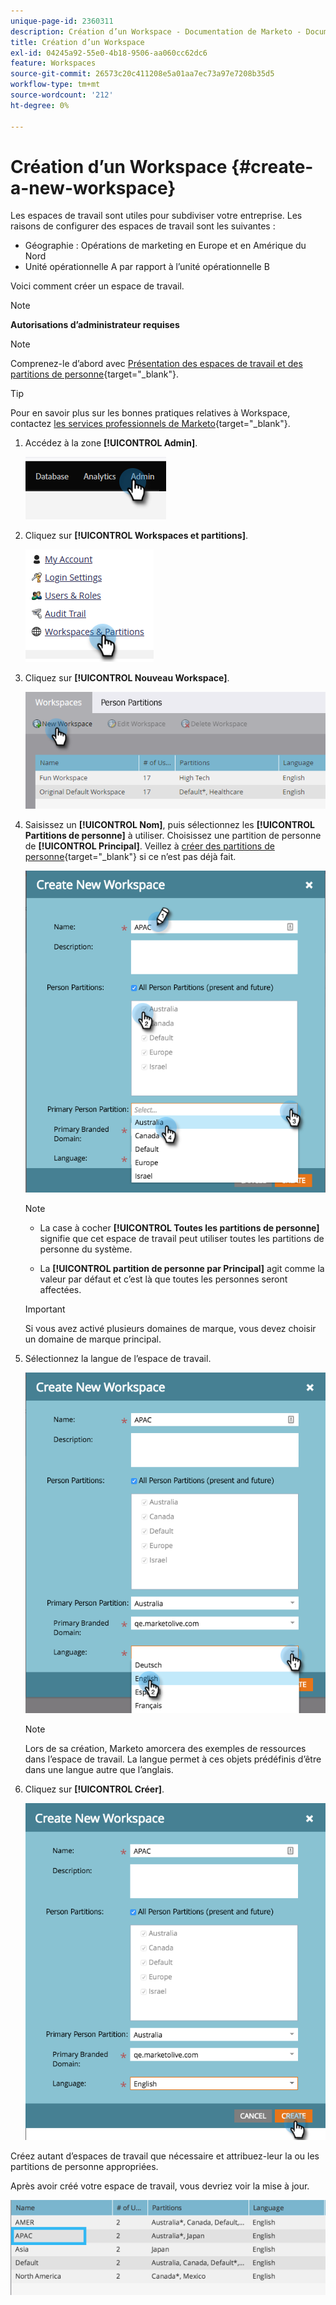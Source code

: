 ```yaml
---
unique-page-id: 2360311
description: Création d’un Workspace - Documentation de Marketo - Documentation du produit
title: Création d’un Workspace
exl-id: 04245a92-55e0-4b18-9506-aa060cc62dc6
feature: Workspaces
source-git-commit: 26573c20c411208e5a01aa7ec73a97e7208b35d5
workflow-type: tm+mt
source-wordcount: '212'
ht-degree: 0%

---
```


# Création d’un Workspace {#create-a-new-workspace}

Les espaces de travail sont utiles pour subdiviser votre entreprise. Les raisons de configurer des espaces de travail sont les suivantes :

* Géographie : Opérations de marketing en Europe et en Amérique du Nord
* Unité opérationnelle A par rapport à l’unité opérationnelle B

Voici comment créer un espace de travail.

>[!NOTE]
>
>**Autorisations d’administrateur requises**

>[!NOTE]
>
>Comprenez-le d’abord avec [Présentation des espaces de travail et des partitions de personne](/help/marketo/product-docs/administration/workspaces-and-person-partitions/understanding-workspaces-and-person-partitions.md){target="_blank"}.

>[!TIP]
>
>Pour en savoir plus sur les bonnes pratiques relatives à Workspace, contactez [les services professionnels de Marketo](https://business.adobe.com/products/marketo/services-support.html){target="_blank"}.

1. Accédez à la zone **[!UICONTROL Admin]**.

   ![](assets/create-a-new-workspace-1.png)

1. Cliquez sur **[!UICONTROL Workspaces et partitions]**.

   ![](assets/create-a-new-workspace-2.png)

1. Cliquez sur **[!UICONTROL Nouveau Workspace]**.

   ![](assets/create-a-new-workspace-3.png)

1. Saisissez un **[!UICONTROL Nom]**, puis sélectionnez les **[!UICONTROL Partitions de personne]** à utiliser. Choisissez une partition de personne de **[!UICONTROL Principal]**. Veillez à [créer des partitions de personne](/help/marketo/product-docs/administration/workspaces-and-person-partitions/create-a-person-partition.md){target="_blank"} si ce n’est pas déjà fait.

   ![](assets/create-a-new-workspace-4.png)

   >[!NOTE]
   >
   >* La case à cocher **[!UICONTROL Toutes les partitions de personne]** signifie que cet espace de travail peut utiliser toutes les partitions de personne du système.
   >
   >* La **[!UICONTROL partition de personne par Principal]** agit comme la valeur par défaut et c’est là que toutes les personnes seront affectées.

   >[!IMPORTANT]
   >
   >Si vous avez activé plusieurs domaines de marque, vous devez choisir un domaine de marque principal.

1. Sélectionnez la langue de l’espace de travail.

   ![](assets/create-a-new-workspace-5.png)

   >[!NOTE]
   >
   >Lors de sa création, Marketo amorcera des exemples de ressources dans l’espace de travail. La langue permet à ces objets prédéfinis d’être dans une langue autre que l’anglais.

1. Cliquez sur **[!UICONTROL Créer]**.

   ![](assets/create-a-new-workspace-6.png)

Créez autant d’espaces de travail que nécessaire et attribuez-leur la ou les partitions de personne appropriées.

Après avoir créé votre espace de travail, vous devriez voir la mise à jour.

![](assets/create-a-new-workspace-7.png)
